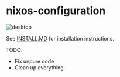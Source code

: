 # nixos-configuration

![desktop](https://github.com/keenanweaver/nix-config/assets/37268985/e74719ba-3e07-448d-9682-abe1744ccb8d)

See [INSTALL.MD](INSTALL.md) for installation instructions.

TODO:
* Fix unpure code
* Clean up everything
